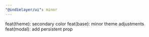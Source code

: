 ```yaml
---
"@indielayer/ui": minor
---
```


feat(theme): secondary color
feat(base): minor theme adjustments
feat(modal): add persistent prop

